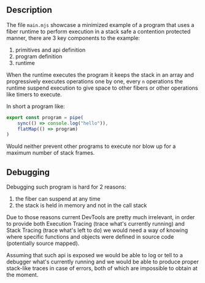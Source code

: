 ## Description

The file `main.mjs` showcase a minimized example of a program that uses a fiber runtime to perform execution in a stack safe a contention protected manner, there are 3 key components to the example:

1) primitives and api definition
2) program definition
3) runtime

When the runtime executes the program it keeps the stack in an array and progressively executes operations one by one, every `n` operations the runtime suspend execution to give space to other fibers or other operations like timers to execute.

In short a program like:

```js
export const program = pipe(
    sync(() => console.log("hello")),
    flatMap(() => program)
)
```

Would neither prevent other programs to execute nor blow up for a maximum number of stack frames.

## Debugging

Debugging such program is hard for 2 reasons:

1) the fiber can suspend at any time
2) the stack is held in memory and not in the call stack

Due to those reasons current DevTools are pretty much irrelevant, in order to provide both Execution Tracing (trace what's currently running) and Stack Tracing (trace what's left to do) we would need a way of knowing where specific functions and objects were defined in source code (potentially source mapped).

Assuming that such api is exposed we would be able to log or tell to a debugger what's currently running and we would be able to produce proper stack-like traces in case of errors, both of which are impossible to obtain at the moment.